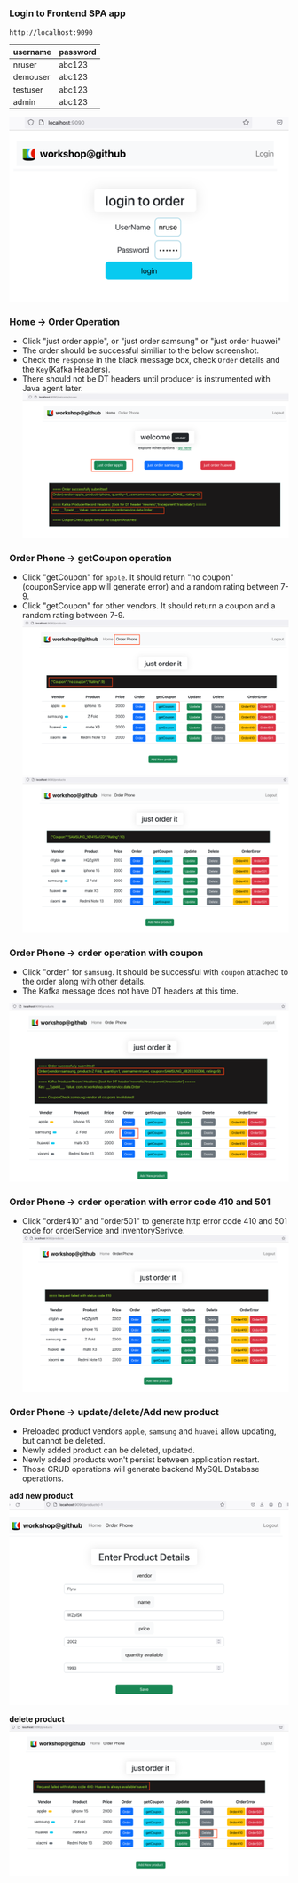 ### Login to Frontend SPA app
```
http://localhost:9090
```
| username      | password |
| ----------- | ----------- |
| nruser      | abc123       |
| demouser   | abc123        |
| testuser   | abc123        |
| admin   | abc123        |


![Lab Diagram](assets/images/loginScreen.png)

### Home -> Order Operation 
- Click "just order apple", or "just order samsung" or "just order huawei"
- The order should be successful similiar to the below screenshot. 
- Check the `response` in the black message box,  check `Order` details and the `Key`(Kafka Headers). 
- There should not be DT headers until producer is instrumented with Java agent later.
![Lab Diagram](assets/images/orderApple.png)

### Order Phone -> getCoupon operation
- Click "getCoupon" for `apple`. It should return "no coupon"(couponService app will generate error) and a random rating between 7-9.
- Click "getCoupon" for other vendors. It should return a coupon and a random rating between 7-9. 
![Lab Diagram](assets/images/getCouponApple.png)
![Lab Diagram](assets/images/getCouponSamsung.png)

### Order Phone -> order operation with coupon
- Click "order" for `samsung`. It should be successful with `coupon` attached to the order along with other details. 
- The Kafka message does not have DT headers at this time. 

![Lab Diagram](assets/images/orderSamsungSuccess.png)

### Order Phone -> order operation with error code 410 and 501
- Click "order410" and  "order501" to generate http error code 410 and 501 code for orderService and inventorySerivce. 
![Lab Diagram](assets/images/order410.png)

### Order Phone -> update/delete/Add new product 
- Preloaded product vendors `apple`, `samsung` and `huawei` allow updating, but cannot be deleted.
- Newly added product can be deleted, updated. 
- Newly added products won't persist between application restart.
- Those CRUD operations will generate backend MySQL Database operations.   

**add new product**
![Lab Diagram](assets/images/addProduct.png)

**delete product**
![Lab Diagram](assets/images/deleteHuawei.png)
